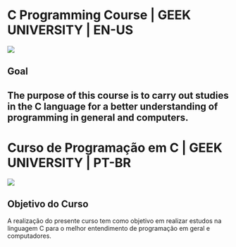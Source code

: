 # C Programming Course | GEEK UNIVERSITY | EN-US
<img src="https://img.shields.io/badge/C-00599C?style=for-the-badge&logo=c&logoColor=white">

## Goal
The purpose of this course is to carry out studies in the C language
for a better understanding of programming in general and computers.
---------------------------------------------------------------------------------------------
# Curso de Programação em C | GEEK UNIVERSITY | PT-BR
<img src="https://img.shields.io/badge/C-00599C?style=for-the-badge&logo=c&logoColor=white">

## Objetivo do Curso
A realização do presente curso tem como objetivo em realizar estudos na linguagem C
para o melhor entendimento de programação em geral e computadores.
